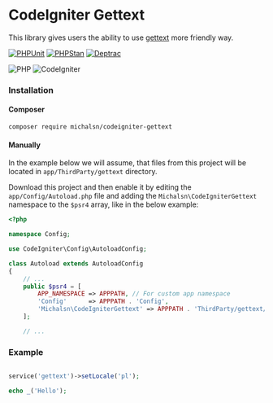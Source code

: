 # CodeIgniter Gettext

This library gives users the ability to use [gettext](https://www.php.net/manual/en/book.gettext.php) more friendly way.

[![PHPUnit](https://github.com/michalsn/codeigniter-gettext/actions/workflows/phpunit.yml/badge.svg)](https://github.com/michalsn/codeigniter-gettext/actions/workflows/phpunit.yml)
[![PHPStan](https://github.com/michalsn/codeigniter-gettext/actions/workflows/phpstan.yml/badge.svg)](https://github.com/michalsn/codeigniter-gettext/actions/workflows/phpstan.yml)
[![Deptrac](https://github.com/michalsn/codeigniter-gettext/actions/workflows/deptrac.yml/badge.svg)](https://github.com/michalsn/codeigniter-gettext/actions/workflows/deptrac.yml)

![PHP](https://img.shields.io/badge/PHP-%5E8.0-blue)
![CodeIgniter](https://img.shields.io/badge/CodeIgniter-%5E4.3-blue)

### Installation

#### Composer

    composer require michalsn/codeigniter-gettext

#### Manually

In the example below we will assume, that files from this project will be located in `app/ThirdParty/gettext` directory.

Download this project and then enable it by editing the `app/Config/Autoload.php` file and adding the `Michalsn\CodeIgniterGettext` namespace to the `$psr4` array, like in the below example:

```php
<?php

namespace Config;

use CodeIgniter\Config\AutoloadConfig;

class Autoload extends AutoloadConfig
{
    // ...
    public $psr4 = [
        APP_NAMESPACE => APPPATH, // For custom app namespace
        'Config'      => APPPATH . 'Config',
        'Michalsn\CodeIgniterGettext' => APPPATH . 'ThirdParty/gettext/src',
    ];

    // ...
```

### Example

```php

service('gettext')->setLocale('pl');

echo _('Hello');

```

